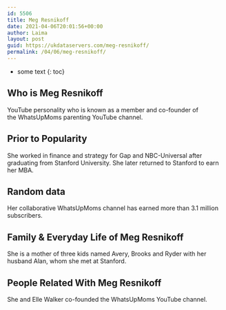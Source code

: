 ```yaml
---
id: 5506
title: Meg Resnikoff
date: 2021-04-06T20:01:56+00:00
author: Laima
layout: post
guid: https://ukdataservers.com/meg-resnikoff/
permalink: /04/06/meg-resnikoff/
---
```


* some text
{: toc}


## Who is Meg Resnikoff
                  
                  
                  
YouTube personality who is known as a member and co-founder of the WhatsUpMoms parenting YouTube channel. 
                  
              
            
              
            
                
                
                
## Prior to Popularity
                  
                  
                  
She worked in finance and strategy for Gap and NBC-Universal after graduating from Stanford University. She later returned to Stanford to earn her MBA. 
                  
              
            
              
            
                
                
                
## Random data
                  
                  
                  
Her collaborative WhatsUpMoms channel has earned more than 3.1 million subscribers. 
                  
              
            
              
            
                
                
                
## Family & Everyday Life of Meg Resnikoff
                  
                  
                  
She is a mother of three kids named Avery, Brooks and Ryder with her husband Alan, whom she met at Stanford. 
                  
              
            
              
            
                
                
                
## People Related With Meg Resnikoff
                  
                  
                  
She and Elle Walker co-founded the WhatsUpMoms YouTube channel. 
                  
              
            
              
            
                
              
            
              
              
            
            
              
            
          
          
          
